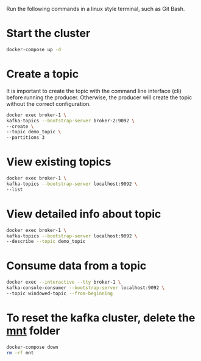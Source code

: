 Run the following commands in a linux style terminal, such as Git Bash.

# Start the cluster
```sh 
docker-compose up -d
```

# Create a topic
It is important to create the topic with the command line interface (cli) before running the producer.
Otherwise, the producer will create the topic without the correct configuration.

```sh 
docker exec broker-1 \
kafka-topics --bootstrap-server broker-2:9092 \
--create \
--topic demo_topic \
--partitions 3 
```

# View existing topics

```sh 
docker exec broker-1 \
kafka-topics --bootstrap-server localhost:9092 \
--list
```

# View detailed info about topic

```sh 
docker exec broker-1 \
kafka-topics --bootstrap-server localhost:9092 \
--describe --topic demo_topic
```

# Consume data from a topic

```sh 
docker exec --interactive --tty broker-1 \
kafka-console-consumer --bootstrap-server localhost:9092 \
--topic windowed-topic --from-beginning
```

# To reset the kafka cluster, delete the [mnt](mnt) folder
```sh
docker-compose down
rm -rf mnt
```
